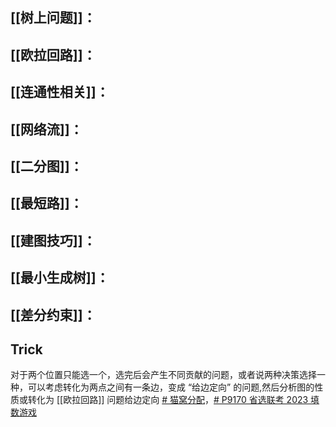 
## [[树上问题]]：

## [[欧拉回路]]：
## [[连通性相关]]：
## [[网络流]]：

## [[二分图]]：
## [[最短路]]：

## [[建图技巧]]：

## [[最小生成树]]：
## [[差分约束]]：

## Trick

对于两个位置只能选一个，选完后会产生不同贡献的问题，或者说两种决策选择一种，可以考虑转化为两点之间有一条边，变成 “给边定向” 的问题,然后分析图的性质或转化为 [[欧拉回路]] 问题给边定向 [# 猫窝分配](http://oj.daimayuan.top/contest/355/problem/3206)，[# P9170 省选联考 2023 填数游戏](https://www.luogu.com.cn/problem/P9170)





